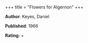 +++
title = "Flowers for Algernon"
+++



**Author**: Keyes, Daniel

**Published**: 1966

**Rating**: +